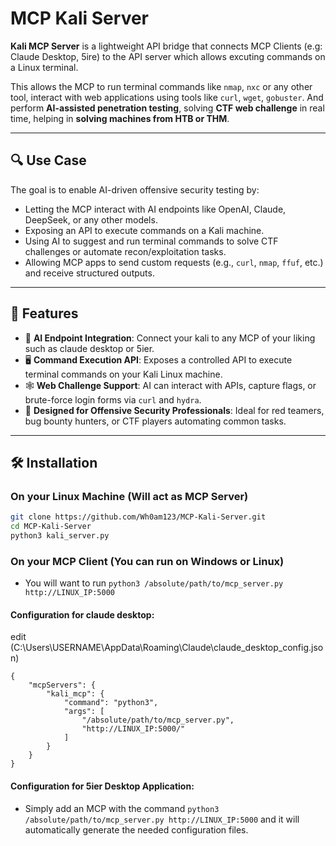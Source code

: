 # MCP Kali Server

**Kali MCP Server** is a lightweight API bridge that connects MCP Clients (e.g: Claude Desktop, 5ire) to the API server which allows excuting commands on a Linux terminal.

This allows the MCP to run terminal commands like `nmap`, `nxc` or any other tool, interact with web applications using tools like `curl`, `wget`, `gobuster`. 
 And perform **AI-assisted penetration testing**, solving **CTF web challenge** in real time, helping in **solving machines from HTB or THM**.

---

## 🔍 Use Case

The goal is to enable AI-driven offensive security testing by:

- Letting the MCP interact with AI endpoints like OpenAI, Claude, DeepSeek, or any other models.
- Exposing an API to execute commands on a Kali machine.
- Using AI to suggest and run terminal commands to solve CTF challenges or automate recon/exploitation tasks.
- Allowing MCP apps to send custom requests (e.g., `curl`, `nmap`, `ffuf`, etc.) and receive structured outputs.

---

## 🚀 Features

- 🧠 **AI Endpoint Integration**: Connect your kali to any MCP of your liking such as claude desktop or 5ier.
- 🖥️ **Command Execution API**: Exposes a controlled API to execute terminal commands on your Kali Linux machine.
- 🕸️ **Web Challenge Support**: AI can interact with APIs, capture flags, or brute-force login forms via `curl` and `hydra`.
- 🔐 **Designed for Offensive Security Professionals**: Ideal for red teamers, bug bounty hunters, or CTF players automating common tasks.

---

## 🛠️ Installation

### On your Linux Machine (Will act as MCP Server)
```bash
git clone https://github.com/Wh0am123/MCP-Kali-Server.git
cd MCP-Kali-Server
python3 kali_server.py
```

### On your MCP Client (You can run on Windows or Linux)
- You will want to run `python3 /absolute/path/to/mcp_server.py http://LINUX_IP:5000`

#### Configuration for claude desktop:
edit (C:\Users\USERNAME\AppData\Roaming\Claude\claude_desktop_config.json)

```
{
    "mcpServers": {
        "kali_mcp": {
            "command": "python3",
            "args": [
                "/absolute/path/to/mcp_server.py",
                "http://LINUX_IP:5000/"
            ]
        }
    }
}
```

#### Configuration for 5ier Desktop Application:
- Simply add an MCP with the command `python3 /absolute/path/to/mcp_server.py http://LINUX_IP:5000` and it will automatically generate the needed configuration files.
